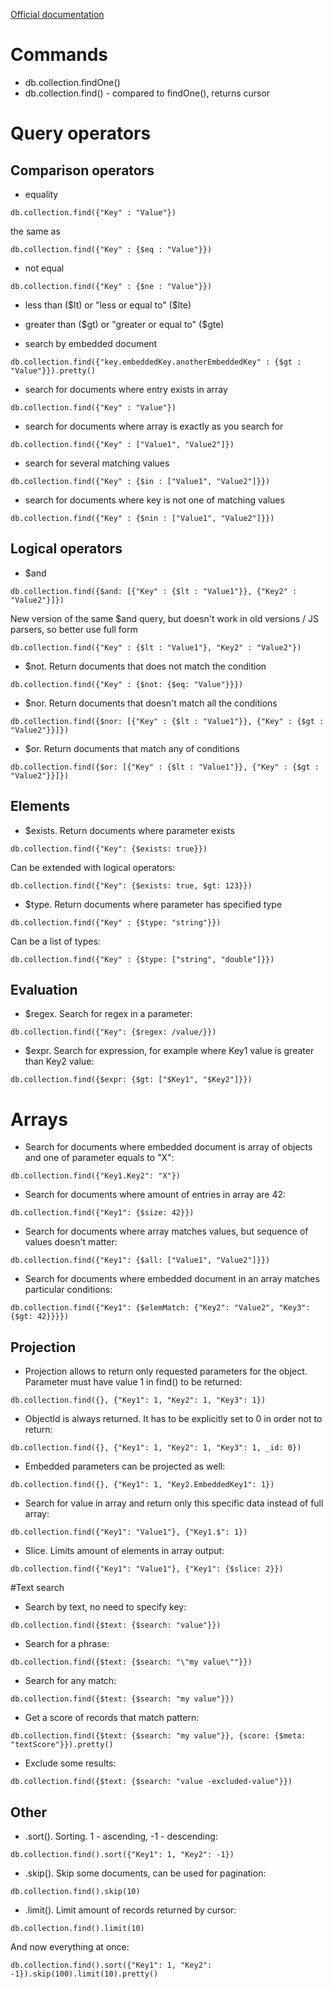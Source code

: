 [Official documentation](https://docs.mongodb.com/v3.6/reference/operator/query/)

# Commands
* db.collection.findOne()
* db.collection.find() - compared to findOne(), returns cursor

# Query operators
## Comparison operators
* equality
```mongojs
db.collection.find({"Key" : "Value"})
```

the same as
```mongojs
db.collection.find({"Key" : {$eq : "Value"}})
```

* not equal
```mongojs
db.collection.find({"Key" : {$ne : "Value"}})
```

* less than ($lt) or "less or equal to" ($lte)
* greater than ($gt) or "greater or equal to" ($gte)

* search by embedded document
```mongojs
db.collection.find({"key.embeddedKey.anotherEmbeddedKey" : {$gt : "Value"}}).pretty()
```

* search for documents where entry exists in array
```mongojs
db.collection.find({"Key" : "Value"})
```

* search for documents where array is exactly as you search for
```mongojs
db.collection.find({"Key" : ["Value1", "Value2"]})
```

* search for several matching values
```mongojs
db.collection.find({"Key" : {$in : ["Value1", "Value2"]}})
```

* search for documents where key is not one of matching values
```mongojs
db.collection.find({"Key" : {$nin : ["Value1", "Value2"]}})
```

## Logical operators
* $and
```mongojs
db.collection.find({$and: [{"Key" : {$lt : "Value1"}}, {"Key2" : "Value2"}]})
```

New version of the same $and query, but doesn't work in old versions / JS parsers, so better use full form
```mongojs
db.collection.find({"Key" : {$lt : "Value1"}, "Key2" : "Value2"})
```

* $not. Return documents that does not match the condition
```mongojs
db.collection.find({"Key" : {$not: {$eq: "Value"}}})
```

* $nor. Return documents that doesn't match all the conditions
```mongojs
db.collection.find({$nor: [{"Key" : {$lt : "Value1"}}, {"Key" : {$gt : "Value2"}}]})
```

* $or. Return documents that match any of conditions
```mongojs
db.collection.find({$or: [{"Key" : {$lt : "Value1"}}, {"Key" : {$gt : "Value2"}}]})
```

## Elements
* $exists. Return documents where parameter exists
```mongojs
db.collection.find({"Key": {$exists: true}})
```

Can be extended with logical operators:
```mongojs
db.collection.find({"Key": {$exists: true, $gt: 123}})
```

* $type. Return documents where parameter has specified type
```mongojs
db.collection.find({"Key" : {$type: "string"}})
```

Can be a list of types:
```mongojs
db.collection.find({"Key" : {$type: ["string", "double"]}})
```

## Evaluation
* $regex. Search for regex in a parameter:
```mongojs
db.collection.find({"Key": {$regex: /value/}})
```

* $expr. Search for expression, for example where Key1 value is greater than Key2 value:
```mongojs
db.collection.find({$expr: {$gt: ["$Key1", "$Key2"]}})
```

# Arrays
* Search for documents where embedded document is array of objects and one of parameter equals to "X":
```mongojs
db.collection.find({"Key1.Key2": "X"})
```

* Search for documents where amount of entries in array are 42:
```mongojs
db.collection.find({"Key1": {$size: 42}})
```

* Search for documents where array matches values, but sequence of values doesn't matter:
```mongojs
db.collection.find({"Key1": {$all: ["Value1", "Value2"]}})
```

* Search for documents where embedded document in an array matches particular conditions:
```mongojs
db.collection.find({"Key1": {$elemMatch: {"Key2": "Value2", "Key3": {$gt: 42}}}})
``` 

## Projection
* Projection allows to return only requested parameters for the object. Parameter must have value 1 in find() to be returned:
```mongojs
db.collection.find({}, {"Key1": 1, "Key2": 1, "Key3": 1})
```

* ObjectId is always returned. It has to be explicitly set to 0 in order not to return:
```mongojs
db.collection.find({}, {"Key1": 1, "Key2": 1, "Key3": 1, _id: 0})
```

* Embedded parameters can be projected as well:
```mongojs
db.collection.find({}, {"Key1": 1, "Key2.EmbeddedKey1": 1})
```

* Search for value in array and return only this specific data instead of full array:
```mongojs
db.collection.find({"Key1": "Value1"}, {"Key1.$": 1})
```

* Slice. Limits amount of elements in array output:
```mongojs
db.collection.find({"Key1": "Value1"}, {"Key1": {$slice: 2}})
```

#Text search
* Search by text, no need to specify key:
```mongojs
db.collection.find({$text: {$search: "value"}})
```

* Search for a phrase:
```mongojs
db.collection.find({$text: {$search: "\"my value\""}})
```

* Search for any match:
```mongojs
db.collection.find({$text: {$search: "my value"}})
```

* Get a score of records that match pattern:
```mongojs
db.collection.find({$text: {$search: "my value"}}, {score: {$meta: "textScore"}}).pretty()
```

* Exclude some results:
```mongojs
db.collection.find({$text: {$search: "value -excluded-value"}})
```

## Other
* .sort(). Sorting. 1 - ascending, -1 - descending:
```mongojs
db.collection.find().sort({"Key1": 1, "Key2": -1})
```

* .skip(). Skip some documents, can be used for pagination:
```mongojs
db.collection.find().skip(10)
```

* .limit(). Limit amount of records returned by cursor:
```mongojs
db.collection.find().limit(10)
```

And now everything at once:
```mongojs
db.collection.find().sort({"Key1": 1, "Key2": -1}).skip(100).limit(10).pretty()
```